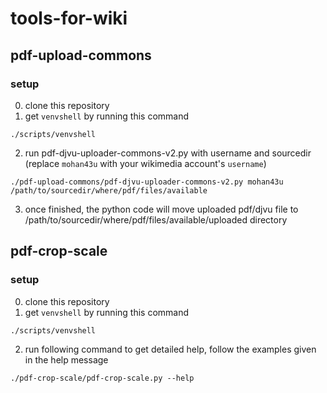 # tools-for-wiki

## pdf-upload-commons

### setup

0. clone this repository
1. get `venvshell` by running this command
```
./scripts/venvshell
```
2. run pdf-djvu-uploader-commons-v2.py with username and sourcedir (replace `mohan43u` with your wikimedia account's `username`)
```
./pdf-upload-commons/pdf-djvu-uploader-commons-v2.py mohan43u /path/to/sourcedir/where/pdf/files/available
```
3. once finished, the python code will move uploaded pdf/djvu file to /path/to/sourcedir/where/pdf/files/available/uploaded directory

## pdf-crop-scale

### setup

0. clone this repository
1. get `venvshell` by running this command
```
./scripts/venvshell
```
2. run following command to get detailed help, follow the examples given in the help message
```
./pdf-crop-scale/pdf-crop-scale.py --help
```
